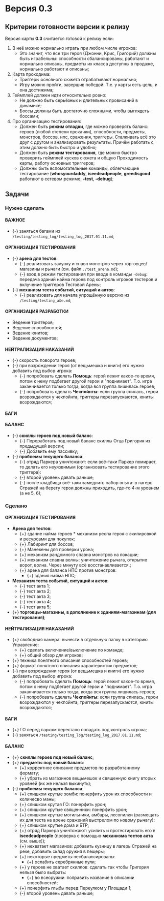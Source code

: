 # Версия 0.3

## Критерии готовности версии к релизу
Версия карты **0.3** считается готовой к релизу если:

1. В неё можно нормально играть при любом числе игроков:
   * Это значит, что все три героя (Джонни, Крис, Григорий) должны быть играбельны: способности сбалансированы, работают и нормально описаны, предметы их класса доступны в продаже, нормально работают и описаны;
2. Карта проходима:
   * Триггеры основного сюжета отрабатывают нормально;
   * Игру можно пройти, завершив победой. Т.е. у карты есть цель, и она достижима;
3. Геймплей должен идти относительно ровно:
   * Не должно быть серьёзных и длительных провисаний в динамике;
   * Боссы должны быть достаточно сложными, чтобы выглядеть боссами;
4. Про организацию тестирования:
   * Должен быть **режим отладки**, где можно проверять баланс: героев (любой степени прокачки), способности, предметы, монстров, боссов, нпс, сражения, триггеры. Сталкивать всё это друг с другом и анализировать результаты. Причём работать с этим должно быть быстро и удобно;
   * Должен быть **режим тестирования**, где можно быстро проверить геймплей кусков сюжета и общую Проходимость карты, работу основных триггеров;
   * Должны быть вспомогательные команды, облегчающие тестирование (**whosyourdaddy**, **iseedeadpeople**, **greedisgood** работают в сетевом режиме, **-test**, **-debug**);

## Задачи

### Нужно сделать

#### ВАЖНОЕ

   * {-} заняться багами из `/testing/testing_log/testing_log_2017.01.11.md`;

#### ОРГАНИЗАЦИЯ ТЕСТИРОВАНИЯ

   * {-} **арена для тестов**:      
      * {-} реализовать закупку и спавн монстров через торговцев/магазины и рычаги (см. файл `./test_arena.md`);
      * {-} вход в режим тестирования при вводе в команды `-debug`: передача зданий найма героев под контроль игроков тестеров и вклучение триггеров Тестовой Арены;
   * {-} **механизм теста событий, ситуаций и актов**:
      * {-} реализовать для начала упрощённую версию из `/testing/testing_a&e.md`;

#### ОРГАНИЗАЦИЯ РАЗРАБОТКИ
   * Ведение триггеров;
   * Ведение способностей;
   * Ведение юнитов;
   * Ведение документов;

#### НЕЙТРАЛИЗАЦИЯ НАКАЗАНИЙ

   * {-} скорость поворота героев;   
   * {-} при возрождении героя (от вещьмешка и книги) его нужно добавить под выбор игрока:
      * {-} попробовать сделать **Помощь**: герой лежит какое-то время, потом к нему подбегает другой герои и "поднимает". Т.о. игра заканчивается только тогда, когда вся группа лишилась героев;
      * {-} попробовать сделать **Чекпойнты**: если группа слилась, герои возрождаются у чекпойнта, триггеры перезапускаются, юниты возрождаются;

#### БАГИ

#### БАЛАНС
   * {-} **скиллы героев под новый баланс**:
      * {-} Переработать под новый баланс скиллы Отца Григория из предыдущей версии;
      * {-} Добавить ему пассивку;
   * {-} **проблемы текущего баланса**:
      * {-} отряд Паркера уничтожают: если всё-таки Паркер помирает, то делать его неуязвимым (организовать тестирование этого триггера):
      * {-} второй уровень давать раньше;
      * {-} после кладбища всё-таки замедлить набор опыта: в лагерь Стражей на берегу герои должны приходить, где-то 4-м уровнем (а не 5, 6);

### Сделано

#### ОРГАНИЗАЦИЯ ТЕСТИРОВАНИЯ

* **Арена для тестов**:
   * {+} здание найма героев * механизм респа героя с экипировкой и ресурсами для покупок;
   * {+} Лабиринт для боссов;
   * {+} Манекены для проверки урона;
   * {+} механизм рандомного спавна монстров на локации;
   * {+} механизм спавна волны: уничтожение рычага, открытие ворот, волна. Через минуту всё восстанавливается.;
   * {+} арена для баланса НПС против монстров:
      * {+} здания найма НПС;   
* **Механизм теста событий, ситуаций и актов**:
   * {-} тест акта 1;
   * {-} тест акта 2;
   * {-} тест акта 3;
   * {-} тест акта 4;
   * {-} тест акта 5;
* {+} **торговцы-магазины, в дополнение к зданиям-магазинам (для тестирования)**;

#### НЕЙТРАЛИЗАЦИЯ НАКАЗАНИЙ
* {+} свободная камера: вынести в отдельную папку в категорию Управление:
   * {+} сделать включение/выключение по команде;
   * {+} общий обзор для игроков;
* {+} техника понятного описания способностей героев;
* {+} формат понятного описания характеристик предметов;
* {-} при возрождении героя (от вещьмешка и книги) его нужно добавить под выбор игрока:
   * {-} попробовать сделать **Помощь**: герой лежит какое-то время, потом к нему подбегает другой герои и "поднимает". Т.о. игра заканчивается только тогда, когда вся группа лишилась героев;
   * {-} попробовать сделать **Чекпойнты**: если группа слилась, герои возрождаются у чекпойнта, триггеры перезапускаются, юниты возрождаются;

#### БАГИ
* {+} ГО перед парком перестало попадать под контроль игрока;
* {-} заняться `/testing/testing_log/testing_log_2017.01.11.md`;

#### БАЛАНС
* {+} **скиллы героев под новый баланс**;
* {+} **предметы под новый баланс**:
   * {+} корректное описание предметов по разработанному формату;
   * {+} убрать из магазинов вещьмешок и священную книгу вторых уровней (их же нельзя выкинуть);
* {-} **проблемы текущего баланса**:
   * {+} слишком крутые зомби: понерфить урон их способности и количесво маны;
   * {+} слишком крутая ГО: понерфить урон;
   * {+} слишком крутые священники: понерфить урон;
   * {+} слишком крутые могильники, амбары, лесопилки (размещать их для теста на арене сражений выстрелом по новому рычагу);
   * {+} слишком крутые дома и БТР;
   * {+} отряд Паркера уничтожают: усилить и протестировать его в **iseedeadpeople** (проверка с помощью **механизма тестов акта** (см. выше));
   * {+} нехватает магазинов: добавить кузницу в лагерь Стражей на реке, добавить склад оружия в пещеры;
   * {+} некоторые предметы несбалансированы:
      * {+} ослабить серебрянные пули;
   * {+} у героев не хватает скиллов: сделать так чтобы Григория нельзя было выбрать:
      * {+} во всеоружии: поправить название в описании способностей;
   * {+} понерфить глыбы перед Переулком у Площади 1;
   * {-} второй уровень давать раньше;

